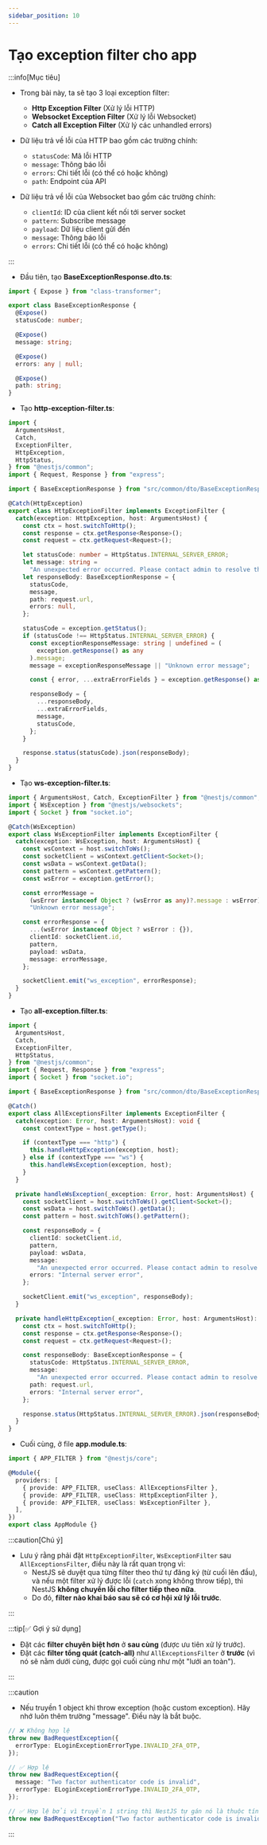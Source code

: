 ```yaml
---
sidebar_position: 10
---
```


# Tạo exception filter cho app

:::info[Mục tiêu]

- Trong bài này, ta sẽ tạo 3 loại exception filter:
  - **Http Exception Filter** (Xử lý lỗi HTTP)
  - **Websocket Exception Filter** (Xử lý lỗi Websocket)
  - **Catch all Exception Filter** (Xử lý các unhandled errors)
- Dữ liệu trả về lỗi của HTTP bao gồm các trường chính:
  - `statusCode`: Mã lỗi HTTP
  - `message`: Thông báo lỗi
  - `errors`: Chi tiết lỗi (có thể có hoặc không)
  - `path`: Endpoint của API
- Dữ liệu trả về lỗi của Websocket bao gồm các trường chính:

  - `clientId`: ID của client kết nối tới server socket
  - `pattern`: Subscribe message
  - `payload`: Dữ liệu client gửi đến
  - `message`: Thông báo lỗi
  - `errors`: Chi tiết lỗi (có thể có hoặc không)

:::

- Đầu tiên, tạo **BaseExceptionResponse.dto.ts**:

```ts title="BaseExceptionResponse.dto.ts"
import { Expose } from "class-transformer";

export class BaseExceptionResponse {
  @Expose()
  statusCode: number;

  @Expose()
  message: string;

  @Expose()
  errors: any | null;

  @Expose()
  path: string;
}
```

- Tạo **http-exception-filter.ts**:

```ts title="http-exception-filter.ts"
import {
  ArgumentsHost,
  Catch,
  ExceptionFilter,
  HttpException,
  HttpStatus,
} from "@nestjs/common";
import { Request, Response } from "express";

import { BaseExceptionResponse } from "src/common/dto/BaseExceptionResponse.dto";

@Catch(HttpException)
export class HttpExceptionFilter implements ExceptionFilter {
  catch(exception: HttpException, host: ArgumentsHost) {
    const ctx = host.switchToHttp();
    const response = ctx.getResponse<Response>();
    const request = ctx.getRequest<Request>();

    let statusCode: number = HttpStatus.INTERNAL_SERVER_ERROR;
    let message: string =
      "An unexpected error occurred. Please contact admin to resolve this issue.";
    let responseBody: BaseExceptionResponse = {
      statusCode,
      message,
      path: request.url,
      errors: null,
    };

    statusCode = exception.getStatus();
    if (statusCode !== HttpStatus.INTERNAL_SERVER_ERROR) {
      const exceptionResponseMessage: string | undefined = (
        exception.getResponse() as any
      ).message;
      message = exceptionResponseMessage || "Unknown error message";

      const { error, ...extraErrorFields } = exception.getResponse() as any;

      responseBody = {
        ...responseBody,
        ...extraErrorFields,
        message,
        statusCode,
      };
    }

    response.status(statusCode).json(responseBody);
  }
}
```

- Tạo **ws-exception-filter.ts**:

```ts title="ws-exception-filter.ts"
import { ArgumentsHost, Catch, ExceptionFilter } from "@nestjs/common";
import { WsException } from "@nestjs/websockets";
import { Socket } from "socket.io";

@Catch(WsException)
export class WsExceptionFilter implements ExceptionFilter {
  catch(exception: WsException, host: ArgumentsHost) {
    const wsContext = host.switchToWs();
    const socketClient = wsContext.getClient<Socket>();
    const wsData = wsContext.getData();
    const pattern = wsContext.getPattern();
    const wsError = exception.getError();

    const errorMessage =
      (wsError instanceof Object ? (wsError as any)?.message : wsError) ||
      "Unknown error message";

    const errorResponse = {
      ...(wsError instanceof Object ? wsError : {}),
      clientId: socketClient.id,
      pattern,
      payload: wsData,
      message: errorMessage,
    };

    socketClient.emit("ws_exception", errorResponse);
  }
}
```

- Tạo **all-exception.filter.ts**:

```ts title="all-exception.filter.ts"
import {
  ArgumentsHost,
  Catch,
  ExceptionFilter,
  HttpStatus,
} from "@nestjs/common";
import { Request, Response } from "express";
import { Socket } from "socket.io";

import { BaseExceptionResponse } from "src/common/dto/BaseExceptionResponse.dto";

@Catch()
export class AllExceptionsFilter implements ExceptionFilter {
  catch(exception: Error, host: ArgumentsHost): void {
    const contextType = host.getType();

    if (contextType === "http") {
      this.handleHttpException(exception, host);
    } else if (contextType === "ws") {
      this.handleWsException(exception, host);
    }
  }

  private handleWsException(_exception: Error, host: ArgumentsHost) {
    const socketClient = host.switchToWs().getClient<Socket>();
    const wsData = host.switchToWs().getData();
    const pattern = host.switchToWs().getPattern();

    const responseBody = {
      clientId: socketClient.id,
      pattern,
      payload: wsData,
      message:
        "An unexpected error occurred. Please contact admin to resolve this issue.",
      errors: "Internal server error",
    };

    socketClient.emit("ws_exception", responseBody);
  }

  private handleHttpException(_exception: Error, host: ArgumentsHost): void {
    const ctx = host.switchToHttp();
    const response = ctx.getResponse<Response>();
    const request = ctx.getRequest<Request>();

    const responseBody: BaseExceptionResponse = {
      statusCode: HttpStatus.INTERNAL_SERVER_ERROR,
      message:
        "An unexpected error occurred. Please contact admin to resolve this issue.",
      path: request.url,
      errors: "Internal server error",
    };

    response.status(HttpStatus.INTERNAL_SERVER_ERROR).json(responseBody);
  }
}
```

- Cuối cùng, ở file **app.module.ts**:

```ts title="app.module.ts"
import { APP_FILTER } from "@nestjs/core";

@Module({
  providers: [
    { provide: APP_FILTER, useClass: AllExceptionsFilter },
    { provide: APP_FILTER, useClass: HttpExceptionFilter },
    { provide: APP_FILTER, useClass: WsExceptionFilter },
  ],
})
export class AppModule {}
```

:::caution[Chú ý]

- Lưu ý rằng phải đặt `HttpExceptionFilter`, `WsExceptionFilter` sau `AllExceptionsFilter`, điều này là rất quan trọng vì:
  - NestJS sẽ duyệt qua từng filter theo thứ tự đăng ký (từ cuối lên đầu), và nếu một filter xử lý được lỗi (`catch` xong không throw tiếp), thì NestJS **không chuyển lỗi cho filter tiếp theo nữa**.
  - Do đó, **filter nào khai báo sau sẽ có cơ hội xử lý lỗi trước**.

:::

:::tip[✅ Gợi ý sử dụng]

- Đặt các **filter chuyên biệt hơn** ở **sau cùng** (được ưu tiên xử lý trước).
- Đặt các **filter tổng quát (catch-all)** như `AllExceptionsFilter` ở **trước** (vì nó sẽ nằm dưới cùng, được gọi cuối cùng như một "lưới an toàn").

:::

:::caution

- Nếu truyền 1 object khi throw exception (hoặc custom exception). Hãy nhớ luôn thêm trường "message". Điều này là bắt buộc.

```ts
// ❌ Không hợp lệ
throw new BadRequestException({
  errorType: ELoginExceptionErrorType.INVALID_2FA_OTP,
});

// ✅ Hợp lệ
throw new BadRequestException({
  message: "Two factor authenticator code is invalid",
  errorType: ELoginExceptionErrorType.INVALID_2FA_OTP,
});

// ✅ Hợp lệ bởi vì truyền 1 string thì NestJS tự gán nó là thuộc tính "message"
throw new BadRequestException("Two factor authenticator code is invalid");
```

:::
